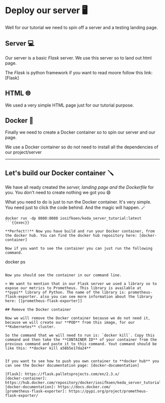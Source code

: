 # Deploy our server 🖥️

Well for our tutorial we need to spin off a server and a testing landing page.

## Server 💻

Our server is a basic _Flask_ server. We use this server so to land out html page.

The _Flask_ is python framework if you want to read moore follow this link: [Flask]

## HTML 🌐

We used a very simple HTML page just for our tutorial purpose.

## Docker 🐳

Finally we need to create a Docker container so to spin our server and our page.

We use a Docker container so do not need to install all the dependencies of our project/server

---

## Let's build our Docker container 🪛

We have all ready created the _server, landing page and the Dockerfile_ for you. You don't need to create nothing we got you 😄

What you need to do is just to run the Docker container. It's very simple. You need just to click the code behind. And the magic will happen. 🪄

```
docker run -dp 8080:8080 iosifkoen/keda_server_tutorial:latest
```{{exec}}

**Perfect!!** Now you have build and run your Docker container, from the docker hub. You can find the docker hub repository here: [docker-container]

Now if you want to see the container you can just run the following command.

```
docker ps
```{{exec}}

Now you should see the container in our command line.

> We want to mention that in our Flask server we used a library so to expose our metrics to Prometheus. This library is available at **pypi** library of Python. The name of the library is: prometheus-flask-exporter. also you can see more information about the library here: [[prometheus-flask-exporter]]

## Remove the Docker container

Now we will remove the Docker container because we do not need it, because we will create our **POD** from this image, for our **Kubernetes** cluster.

So the command that we will need to run is: `docker kill`. Copy this command and then take the **CONTAINER ID** of your container from the previous command and paste it to this command. Yout command should be like this: **docker kill a58b5e17da24**


If you want to see how to push you own container to **docker hub** you can see the Docker documentation page: [docker-documentation]

[Flask]: https://flask.palletsprojects.com/en/2.3.x/
[docker-container]: https://hub.docker.com/repository/docker/iosifkoen/keda_server_tutorial/general
[docker-documentation]: https://docs.docker.com/
[prometheus-flask-exporter]: https://pypi.org/project/prometheus-flask-exporter/
